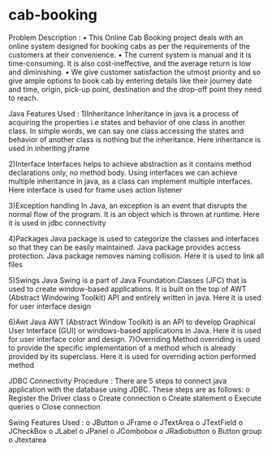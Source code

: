 # cab-booking

Problem Description :
•	This Online Cab Booking project deals with an online system designed for booking cabs as per the requirements of the customers at their convenience. 
•	The current system is manual and it is time-consuming. It is also cost-ineffective, and the average return is low and diminishing. 
•	We give customer satisfaction the utmost priority and so give ample options to book cab by entering details like their journey date and time, origin, pick-up point, destination and the drop-off point they need to reach.

Java Features Used :
1)Inheritance
Inheritance in java is a process of acquiring the properties i.e states and behavior of one class in another class.  In simple words, we can say one class accessing the states and behavior of another class is nothing but the inheritance. Here inheritance is used in inheriting jframe

2)Interface
Interfaces helps to achieve abstraction as it contains method declarations only, no method body. Using interfaces we can achieve multiple inheritance in java, as a class can implement multiple interfaces. Here interface is used for frame uses action listener 

3)Exception handling
In Java, an exception is an event that disrupts the normal flow of the program. It is an object which is thrown at runtime. Here it is used in jdbc connectivity

4)Packages
Java package is used to categorize the classes and interfaces so that they can be easily maintained. Java package provides access protection. Java package removes naming collision. Here it is used to link all files

5)Swings
Java Swing is a part of Java Foundation Classes (JFC) that is used to create window-based applications. It is built on the top of AWT (Abstract Windowing Toolkit) API and entirely written in java. Here it is used for user interface design 

6)Awt
Java AWT (Abstract Window Toolkit) is an API to develop Graphical User Interface (GUI) or windows-based applications in Java. Here it is used for user interface color and design.
7)Overriding
Method overriding is used to provide the specific implementation of a method which is already provided by its superclass. Here it is used for overriding action performed method

JDBC Connectivity Procedure :
There are 5 steps to connect java application with the database using JDBC. These steps are as follows:
o	Register the Driver class
o	Create connection
o	Create statement
o	Execute queries
o	Close connection

Swing Features Used :
o	JButton 
o	JFrame
o	JTextArea 
o	JTextField 
o	JCheckBox
o	JLabel
o	JPanel
o	JCombobox
o	JRadiobutton
o	Button group
o	Jtextarea
